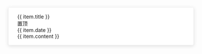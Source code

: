   <div class="blog-list">
    <a :href="item.url" class="blog-item" @click="goPage(item.url)" v-for="item in blogsList" :key="item.title">
      <div class="blog-item-title">
        <div class="title">{{ item.title }}</div>
        <div class="sticky" v-if="item.sticky">置顶</div>
      </div>
      <div class="blog-item-info">
        <div class="date">
          <CalendarOutlined style="margin-right: 4px;" />{{ item.date }}
        </div>
        <div class="tags"></div>
      </div>
      <div class="blog-item-content">{{ item.content }}</div>
    </a>
  </div>
  <Pagination v-model:current="current" style="text-align: center;" :total="total" :page-size="pageSize" />

<script lang="ts" setup>
import { CalendarOutlined } from "@ant-design/icons-vue"
import { Pagination} from 'ant-design-vue'
import {data} from "../../docs/.vitepress/utils/blogs.data"
import { ref,computed } from 'vue'

const current = ref(1)
const pageSize = 5
const total = data.blogsList.length

const blogsList = computed(()=>data.blogsList.slice((current.value - 1) * pageSize, current.value * pageSize))

const goPage = (url) => {
  
}
</script>

<style lang="scss" scoped>
.blog-list {
  display: flex;
  flex-direction: column;

  .blog-item {
    border-radius: 4px;
    background-color: #fff;
    cursor: pointer;
    transition: all ease .5s;
    display: flex;
    flex-direction: column;
    padding: 16px 24px;
    box-shadow: 0 2px 10px 2px rgba(0, 0, 0, .1);
    text-decoration: none;

    &:not(:last-child) {
      margin-bottom: 20px;
    }

    &:hover {
      box-shadow: 0 3px 12px 3px rgba(0, 0, 0, .2);
    }

    &-title {
      display: flex;
      align-items: center;
      justify-content: space-between;

      .title {
        font-size: 20px;
        font-weight: 600;
        width: 80%;
        overflow: hidden;
        text-overflow: ellipsis;
        white-space: nowrap;
      }

      .sticky {
        border: 1px solid #3451b2;
        border-radius: 3px;
        color: #3451b2;
        padding: 2px 6px;
        font-size: 14px;
        line-height: 18px;
      }
    }

    &-info {
      display: flex;
      align-items: center;
      color: #67676c;
      font-size: 14px;
      border-bottom: 1px solid rgba(0, 0, 0, .12);

      .date {
        margin-right: 10px;
      }
    }

    &-content {
      text-overflow: ellipsis;
      display: -webkit-box;
      -webkit-box-orient: vertical;
      -webkit-line-clamp: 3;
      overflow: hidden;
      color: #86909c;
      margin-top: 8px;
      font-size: 14px;
    }
  }
}
</style>

